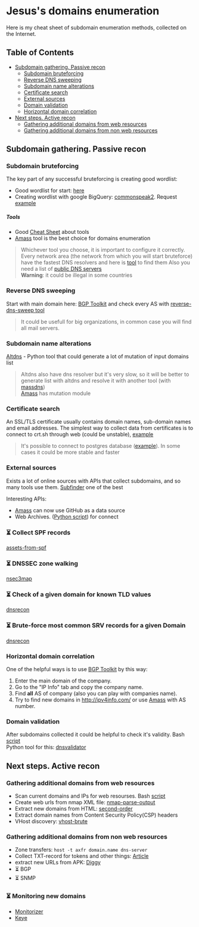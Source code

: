 # Jesus's domains enumeration
Here is my cheat sheet of subdomain enumeration methods, collected on the Internet.

## Table of Contents
* [Subdomain gathering. Passive recon](#subdomain-gathering-passive-recon)  
  * [Subdomain bruteforcing](#subdomain-bruteforcing)
  * [Reverse DNS sweeping](#reverse-dns-sweeping)
  * [Subdomain name alterations](#subdomain-name-alterations)
  * [Certificate search](#certificate-search)
  * [External sources](#external-sources)
  * [Domain validation](#domain-validation)
  * [Horizontal domain correlation](#horizontal-domain-correlation)
* [Next steps. Active recon](#next-steps-active-recon)
  * [Gathering additional domains from web resources](#gathering-additional-domains-from-web-resources)
  * [Gathering additional domains from non web resources](#gathering-additional-domains-from-non-web-resources)

## Subdomain gathering. Passive recon

### Subdomain bruteforcing
The key part of any successful bruteforcing is creating good wordlist:
- Good wordlist for start: [here](https://gist.github.com/jhaddix/f64c97d0863a78454e44c2f7119c2a6a)
- Creating wordlist with google BigQuery: [commonspeak2](https://github.com/assetnote/commonspeak2-wordlists). Request [example](https://github.com/Sab0tag3d/Jesus-s-domains-enumeration/blob/master/scripts/Biq_query_example.sql)

##### Tools
- Good [Cheat Sheet](https://pentester.land/cheatsheets/2018/11/14/subdomains-enumeration-cheatsheet.html) about tools
- [Amass](https://github.com/OWASP/Amass) tool is the best choice for domains enumeration

 > Whichever tool you choose, it is important to configure it correctly. Every network area (the network from which you will start bruteforce) have the fastest DNS resolvers and here is [tool](https://code.google.com/archive/p/namebench/) to find them 
> Also you need a list of [public DNS servers](https://public-dns.info/)  
> **Warning**: it could be illegal in some countries

### Reverse DNS sweeping  
Start with main domain here: [BGP Toolkit](https://bgp.he.net/) and check every AS with [reverse-dns-sweep tool](https://github.com/jnyryan/reverse-dns-sweep)

> It could be usefull for big organizations, in common case you will find all mail servers.

### Subdomain name alterations
[Altdns](https://github.com/infosec-au/altdns) - Python tool that could generate a lot of mutation of input domains list   
> Altdns also have dns resolver but it's very slow, so it will be better to generate list with altdns and resolve it with another tool (with [massdns](https://github.com/blechschmidt/massdns))  
[Amass](https://github.com/OWASP/Amass/blob/master/doc/user_guide.md) has mutation module

### Certificate search
An SSL/TLS certificate usually contains domain names, sub-domain names and email addresses. The simplest way to collect data from certificates is to connect to crt.sh through web (could be unstable), [example](https://github.com/Sab0tag3d/Jesus-s-domains-enumeration/blob/master/scripts/crt.sh)

> It's possible to connect to postgres database ([example](https://github.com/appsecco/the-art-of-subdomain-enumeration/blob/master/crtsh_enum_psql.sh)). In some cases it could be more stable and faster

### External sources
Exists a lot of online sources with APIs that collect subdomains, and so many tools use them. [Subfinder](https://github.com/projectdiscovery/subfinder) one of the best

Interesting APIs:
- [Amass](https://github.com/OWASP/Amass/commit/8a0c0b3166eac2e33e70ed4c1e6bebdec5747fc5) can now use GitHub as a data source
- Web Archives. ([Python script](https://gist.github.com/mhmdiaa/adf6bff70142e5091792841d4b372050)) for connect

### :hourglass_flowing_sand: Collect SPF records

[assets-from-spf](https://github.com/0xbharath/assets-from-spf)

### :hourglass_flowing_sand: DNSSEC zone walking
[nsec3map](https://github.com/anonion0/nsec3map)

### :hourglass_flowing_sand: Check of a given domain for known TLD values
[dnsrecon](https://github.com/darkoperator/dnsrecon/blob/master/dnsrecon.py)

### :hourglass_flowing_sand: Brute-force most common SRV records for a given Domain
[dnsrecon](https://github.com/darkoperator/dnsrecon/blob/master/dnsrecon.py)

### Horizontal domain correlation
One of the helpful ways is to use [BGP Toolkit](https://bgp.he.net/) by this way:
1. Enter the main domain of the company.
2. Go to the "IP Info" tab and copy the company name.
3. Find **all** AS of company (also you can play with companies name).
4. Try to find new domains in http://ipv4info.com/ or use [Amass](https://github.com/OWASP/Amass/blob/master/doc/user_guide.md) with AS number.


### Domain validation
After subdomains collected it could be helpful to check it's validity. Bash [script](https://github.com/Sab0tag3d/Jesus-s-domains-enumeration/blob/master/scripts/valid.sh)  
Python tool for this: [dnsvalidator](https://github.com/vortexau/dnsvalidator)

## Next steps. Active recon

### Gathering additional domains from web resources
- Scan current domains and IPs for web resourses. Bash [script](https://github.com/Sab0tag3d/Jesus-s-domains-enumeration/blob/master/scripts/short_web_scan.sh)
- Create web urls from nmap XML file: [nmap-parse-output](https://github.com/ernw/nmap-parse-output)  
- Extract new domains from HTML: [second-order](https://github.com/mhmdiaa/second-order)
- Extract domain names from Content Security Policy(CSP) headers
- VHost discovery: [vhost-brute](https://github.com/gwen001/vhost-brute)

### Gathering additional domains from non web resources
- Zone transfers: `host -t axfr domain.name dns-server`
- Collect TXT-record for tokens and other things: [Article](https://blog.netspi.com/analyzing-dns-txt-records-to-fingerprint-service-providers/)
- extract new URLs from APK: [Diggy](https://github.com/s0md3v/Diggy/blob/master/diggy.sh)
- :hourglass_flowing_sand: BGP
- :hourglass_flowing_sand: SNMP

### :hourglass_flowing_sand: Monitoring new domains  
* [Monitorizer](https://github.com/BitTheByte/Monitorizer)  
* [Keye](https://github.com/clirimemini/Keye)
